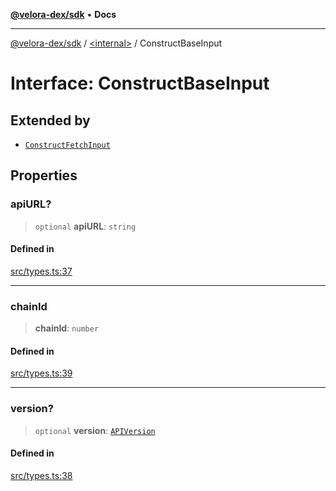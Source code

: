 [**@velora-dex/sdk**](../../README.md) • **Docs**

***

[@velora-dex/sdk](../../globals.md) / [\<internal\>](../README.md) / ConstructBaseInput

# Interface: ConstructBaseInput

## Extended by

- [`ConstructFetchInput`](../../interfaces/ConstructFetchInput.md)

## Properties

### apiURL?

> `optional` **apiURL**: `string`

#### Defined in

[src/types.ts:37](https://github.com/VeloraDEX/paraswap-sdk/blob/feat/velora/src/types.ts#L37)

***

### chainId

> **chainId**: `number`

#### Defined in

[src/types.ts:39](https://github.com/VeloraDEX/paraswap-sdk/blob/feat/velora/src/types.ts#L39)

***

### version?

> `optional` **version**: [`APIVersion`](../../type-aliases/APIVersion.md)

#### Defined in

[src/types.ts:38](https://github.com/VeloraDEX/paraswap-sdk/blob/feat/velora/src/types.ts#L38)
